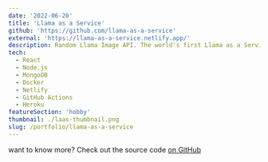 ```yaml
---
date: '2022-06-20'
title: 'Llama as a Service'
github: 'https://github.com/llama-as-a-service'
external: 'https://llama-as-a-service.netlify.app/'
description: Random Llama Image API. The world's first Llama as a Service (LaaS)
tech:
  - React
  - Node.js
  - MongoDB
  - Docker
  - Netlify
  - GitHub Actions
  - Heroku
featureSection: 'hobby'
thumbnail: ./laas-thumbnail.png
slug: /portfolio/llama-as-a-service
---
```


want to know more? Check out the source code [on GitHub](https://github.com/llama-as-a-service)


